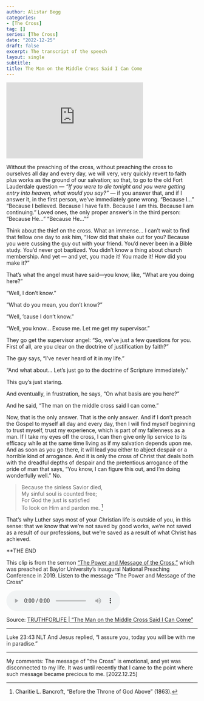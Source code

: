 ```yaml
---
author: Alistar Begg
categories:
- [The Cross]
tag: []
series: [The Cross]
date: "2022-12-25"
draft: false
excerpt: The transcript of the speech
layout: single
subtitle: 
title: The Man on the Middle Cross Said I Can Come
---
```


<iframe width="360" height="200" src="https://www.youtube.com/embed/592BE5w8Y7o" title="“The man on the middle cross said I can come.”" frameborder="0" allow="accelerometer; autoplay; clipboard-write; encrypted-media; gyroscope; picture-in-picture" allowfullscreen></iframe>



Without the preaching of the cross, without preaching the cross to ourselves all day and every day, we will very, very quickly revert to faith plus works as the ground of our salvation; so that, to go to the old Fort Lauderdale question — *“If you were to die tonight and you were getting entry into heaven, what would you say?”* — if you answer that, and if I answer it, in the first person, we’ve immediately gone wrong. “Because I…” “Because I believed. Because I have faith. Because I am this. Because I am continuing.” Loved ones, the only proper answer’s in the third person: “Because He…” “Because He…””

Think about the thief on the cross. What an immense… I can’t wait to find that fellow one day to ask him, “How did that shake out for you? Because you were cussing the guy out with your friend. You’d never been in a Bible study. You’d never got baptized. You didn’t know a thing about church membership. And yet — and yet, you made it! You made it! How did you make it?”

That’s what the angel must have said—you know, like, “What are you doing here?”

“Well, I don’t know.”

“What do you mean, you don’t know?”

“Well, ’cause I don’t know.”

“Well, you know… Excuse me. Let me get my supervisor.”

They go get the supervisor angel: “So, we’ve just a few questions for you. First of all, are you clear on the doctrine of justification by faith?”

The guy says, “I’ve never heard of it in my life.”

“And what about… Let’s just go to the doctrine of Scripture immediately.”

This guy’s just staring.

And eventually, in frustration, he says, “On what basis are you here?”

And he said, “The man on the middle cross said I can come.”

Now, that is the only answer. That is the only answer. And if I don’t preach the Gospel to myself all day and every day, then I will find myself beginning to trust myself, trust my experience, which is part of my fallenness as a man. If I take my eyes off the cross, I can then give only lip service to its efficacy while at the same time living as if my salvation depends upon me. And as soon as you go there, it will lead you either to abject despair or a horrible kind of arrogance. And it is only the cross of Christ that deals both with the dreadful depths of despair and the pretentious arrogance of the pride of man that says, “You know, I can figure this out, and I’m doing wonderfully well.” No.

>Because the sinless Savior died,  
My sinful soul is counted free;  
For God the just is satisfied  
To look on Him and pardon me. [^1]

That’s why Luther says most of your Christian life is outside of you, in this sense: that we know that we’re not saved by good works, we’re not saved as a result of our professions, but we’re saved as a result of what Christ has achieved.

**THE END


This clip is from the sermon <a href = "https://www.truthforlife.org/resources/sermon/power-and-message-cross/#transcript" target="_blank" rel="noopener noreferrer">“The Power and Message of the Cross,”</a> which was preached at Baylor University’s inaugural National Preaching Conference in 2019. Listen to the message “The Power and Message of the Cross”  

<audio controls
src="https://tflmedia-new.s3.amazonaws.com/free_downloads/3446-thepowerandmessageofthecross.mp3" type = "audio/mpeg">
</audio>




[^1]: Charitie L. Bancroft, “Before the Throne of God Above” (1863).


Source: <a href = "https://blog.truthforlife.org/the-man-on-the-middle-cross-said-i-can-come" target="_blank" rel="noopener noreferrer">TRUTHFORLIFE | “The Man on the Middle Cross Said I Can Come”</a>

----

‪Luke‬ 23:43 NLT And Jesus replied, “I assure you, today you will be with me in paradise.”


----

My comments: The message of "the Cross" is emotional, and yet was disconnected to my life.  It was until recently that I came to the point where such message became precious to me. [2022.12.25]
